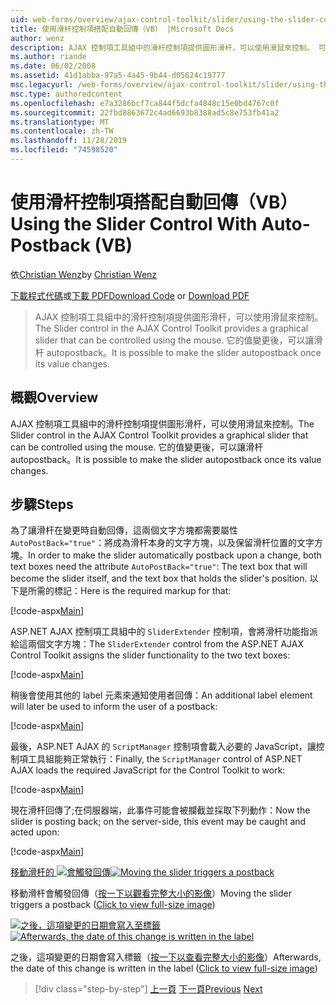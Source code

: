 ```yaml
---
uid: web-forms/overview/ajax-control-toolkit/slider/using-the-slider-control-with-auto-postback-vb
title: 使用滑杆控制項搭配自動回傳（VB） |Microsoft Docs
author: wenz
description: AJAX 控制項工具組中的滑杆控制項提供圖形滑杆，可以使用滑鼠來控制。 可以讓滑杆 autopost 。
ms.author: riande
ms.date: 06/02/2008
ms.assetid: 41d1abba-97a5-4a45-9b44-d05624c19777
msc.legacyurl: /web-forms/overview/ajax-control-toolkit/slider/using-the-slider-control-with-auto-postback-vb
msc.type: authoredcontent
ms.openlocfilehash: e7a3286bcf7ca844f5dcfa4848c15e0bd4767c0f
ms.sourcegitcommit: 22fbd8863672c4ad6693b8388ad5c8e753fb41a2
ms.translationtype: MT
ms.contentlocale: zh-TW
ms.lasthandoff: 11/28/2019
ms.locfileid: "74598520"
---
```

# <a name="using-the-slider-control-with-auto-postback-vb"></a><span data-ttu-id="5c91f-104">使用滑杆控制項搭配自動回傳（VB）</span><span class="sxs-lookup"><span data-stu-id="5c91f-104">Using the Slider Control With Auto-Postback (VB)</span></span>

<span data-ttu-id="5c91f-105">依[Christian Wenz](https://github.com/wenz)</span><span class="sxs-lookup"><span data-stu-id="5c91f-105">by [Christian Wenz](https://github.com/wenz)</span></span>

<span data-ttu-id="5c91f-106">[下載程式代碼](https://download.microsoft.com/download/9/3/f/93f8daea-bebd-4821-833b-95205389c7d0/Slider1.vb.zip)或[下載 PDF](https://download.microsoft.com/download/b/6/a/b6ae89ee-df69-4c87-9bfb-ad1eb2b23373/slider1VB.pdf)</span><span class="sxs-lookup"><span data-stu-id="5c91f-106">[Download Code](https://download.microsoft.com/download/9/3/f/93f8daea-bebd-4821-833b-95205389c7d0/Slider1.vb.zip) or [Download PDF](https://download.microsoft.com/download/b/6/a/b6ae89ee-df69-4c87-9bfb-ad1eb2b23373/slider1VB.pdf)</span></span>

> <span data-ttu-id="5c91f-107">AJAX 控制項工具組中的滑杆控制項提供圖形滑杆，可以使用滑鼠來控制。</span><span class="sxs-lookup"><span data-stu-id="5c91f-107">The Slider control in the AJAX Control Toolkit provides a graphical slider that can be controlled using the mouse.</span></span> <span data-ttu-id="5c91f-108">它的值變更後，可以讓滑杆 autopostback。</span><span class="sxs-lookup"><span data-stu-id="5c91f-108">It is possible to make the slider autopostback once its value changes.</span></span>

## <a name="overview"></a><span data-ttu-id="5c91f-109">概觀</span><span class="sxs-lookup"><span data-stu-id="5c91f-109">Overview</span></span>

<span data-ttu-id="5c91f-110">AJAX 控制項工具組中的滑杆控制項提供圖形滑杆，可以使用滑鼠來控制。</span><span class="sxs-lookup"><span data-stu-id="5c91f-110">The Slider control in the AJAX Control Toolkit provides a graphical slider that can be controlled using the mouse.</span></span> <span data-ttu-id="5c91f-111">它的值變更後，可以讓滑杆 autopostback。</span><span class="sxs-lookup"><span data-stu-id="5c91f-111">It is possible to make the slider autopostback once its value changes.</span></span>

## <a name="steps"></a><span data-ttu-id="5c91f-112">步驟</span><span class="sxs-lookup"><span data-stu-id="5c91f-112">Steps</span></span>

<span data-ttu-id="5c91f-113">為了讓滑杆在變更時自動回傳，這兩個文字方塊都需要屬性 `AutoPostBack="true"`：將成為滑杆本身的文字方塊，以及保留滑杆位置的文字方塊。</span><span class="sxs-lookup"><span data-stu-id="5c91f-113">In order to make the slider automatically postback upon a change, both text boxes need the attribute `AutoPostBack="true"`: The text box that will become the slider itself, and the text box that holds the slider's position.</span></span> <span data-ttu-id="5c91f-114">以下是所需的標記：</span><span class="sxs-lookup"><span data-stu-id="5c91f-114">Here is the required markup for that:</span></span>

[!code-aspx[Main](using-the-slider-control-with-auto-postback-vb/samples/sample1.aspx)]

<span data-ttu-id="5c91f-115">ASP.NET AJAX 控制項工具組中的 `SliderExtender` 控制項，會將滑杆功能指派給這兩個文字方塊：</span><span class="sxs-lookup"><span data-stu-id="5c91f-115">The `SliderExtender` control from the ASP.NET AJAX Control Toolkit assigns the slider functionality to the two text boxes:</span></span>

[!code-aspx[Main](using-the-slider-control-with-auto-postback-vb/samples/sample2.aspx)]

<span data-ttu-id="5c91f-116">稍後會使用其他的 label 元素來通知使用者回傳：</span><span class="sxs-lookup"><span data-stu-id="5c91f-116">An additional label element will later be used to inform the user of a postback:</span></span>

[!code-aspx[Main](using-the-slider-control-with-auto-postback-vb/samples/sample3.aspx)]

<span data-ttu-id="5c91f-117">最後，ASP.NET AJAX 的 `ScriptManager` 控制項會載入必要的 JavaScript，讓控制項工具組能夠正常執行：</span><span class="sxs-lookup"><span data-stu-id="5c91f-117">Finally, the `ScriptManager` control of ASP.NET AJAX loads the required JavaScript for the Control Toolkit to work:</span></span>

[!code-aspx[Main](using-the-slider-control-with-auto-postback-vb/samples/sample4.aspx)]

<span data-ttu-id="5c91f-118">現在滑杆回傳了;在伺服器端，此事件可能會被攔截並採取下列動作：</span><span class="sxs-lookup"><span data-stu-id="5c91f-118">Now the slider is posting back; on the server-side, this event may be caught and acted upon:</span></span>

[!code-aspx[Main](using-the-slider-control-with-auto-postback-vb/samples/sample5.aspx)]

<span data-ttu-id="5c91f-119">[移動滑杆的 ![會觸發回傳](using-the-slider-control-with-auto-postback-vb/_static/image2.png)](using-the-slider-control-with-auto-postback-vb/_static/image1.png)</span><span class="sxs-lookup"><span data-stu-id="5c91f-119">[![Moving the slider triggers a postback](using-the-slider-control-with-auto-postback-vb/_static/image2.png)](using-the-slider-control-with-auto-postback-vb/_static/image1.png)</span></span>

<span data-ttu-id="5c91f-120">移動滑杆會觸發回傳（[按一下以觀看完整大小的影像](using-the-slider-control-with-auto-postback-vb/_static/image3.png)）</span><span class="sxs-lookup"><span data-stu-id="5c91f-120">Moving the slider triggers a postback ([Click to view full-size image](using-the-slider-control-with-auto-postback-vb/_static/image3.png))</span></span>

<span data-ttu-id="5c91f-121">[![之後，這項變更的日期會寫入至標籤](using-the-slider-control-with-auto-postback-vb/_static/image5.png)](using-the-slider-control-with-auto-postback-vb/_static/image4.png)</span><span class="sxs-lookup"><span data-stu-id="5c91f-121">[![Afterwards, the date of this change is written in the label](using-the-slider-control-with-auto-postback-vb/_static/image5.png)](using-the-slider-control-with-auto-postback-vb/_static/image4.png)</span></span>

<span data-ttu-id="5c91f-122">之後，這項變更的日期會寫入標籤（[按一下以查看完整大小的影像](using-the-slider-control-with-auto-postback-vb/_static/image6.png)）</span><span class="sxs-lookup"><span data-stu-id="5c91f-122">Afterwards, the date of this change is written in the label ([Click to view full-size image](using-the-slider-control-with-auto-postback-vb/_static/image6.png))</span></span>

> [!div class="step-by-step"]
> <span data-ttu-id="5c91f-123">[上一頁](databinding-the-slider-control-cs.md)
> [下一頁](databinding-the-slider-control-vb.md)</span><span class="sxs-lookup"><span data-stu-id="5c91f-123">[Previous](databinding-the-slider-control-cs.md)
[Next](databinding-the-slider-control-vb.md)</span></span>
